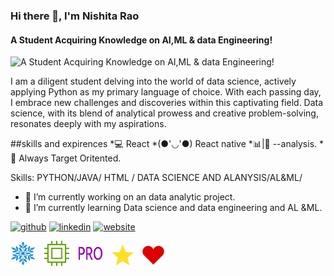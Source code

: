 
### Hi there 👋, I'm Nishita Rao
#### A Student Acquiring Knowledge on AI,ML &  data Engineering!
![A Student Acquiring Knowledge on AI,ML &  data Engineering!](https://static-blog.onlyoffice.com/wp-content/uploads/2023/08/04132048/onlyoffice-what-is-student-portal-in-2023.png)

I am a diligent student delving into the world of data science, actively applying Python as my primary language of choice. With each passing day, I embrace new challenges and discoveries within this captivating field.
 Data science, with its blend of analytical prowess and creative problem-solving, resonates deeply with my aspirations.
 
 ##skills and expirences
 *💻 React
 *(●'◡'●) React native
 *📊|📅 --analysis.
 *🎯 Always Target Oritented.
 
Skills: PYTHON/JAVA/ HTML / DATA SCIENCE AND ALANYSIS/AL&ML/

- 🔭 I’m currently working on an data analytic project. 
- 🌱 I’m currently learning Data science and data engineering and AL &ML. 


[<img src='https://cdn.jsdelivr.net/npm/simple-icons@3.0.1/icons/github.svg' alt='github' height='40'>](https://github.com/https://github.com/Nishitarao-21/Nishitarao-21/edit/main/README.md)  [<img src='https://cdn.jsdelivr.net/npm/simple-icons@3.0.1/icons/linkedin.svg' alt='linkedin' height='40'>](https://www.linkedin.com/in/https://www.linkedin.com/feed/?trk=guest_homepage-basic_google-one-tap-submit/)  [<img src='https://cdn.jsdelivr.net/npm/simple-icons@3.0.1/icons/icloud.svg' alt='website' height='40'>](https://github.com/Nishitarao-21/Nishitarao-21/edit/main/README.md)  

<a href='https://archiveprogram.github.com/'><img src='https://raw.githubusercontent.com/acervenky/animated-github-badges/master/assets/acbadge.gif' width='40' height='40'></a> <a href='https://docs.github.com/en/developers'><img src='https://raw.githubusercontent.com/acervenky/animated-github-badges/master/assets/devbadge.gif' width='40' height='40'></a> <a href='https://github.com/pricing'><img src='https://raw.githubusercontent.com/acervenky/animated-github-badges/master/assets/pro.gif' width='40' height='40'></a> <a href='https://stars.github.com/'><img src='https://raw.githubusercontent.com/acervenky/animated-github-badges/master/assets/starbadge.gif' width='35' height='35'></a> <a href='https://docs.github.com/en/github/supporting-the-open-source-community-with-github-sponsors'><img src='https://raw.githubusercontent.com/acervenky/animated-github-badges/master/assets/sponsorbadge.gif' width='35' height='35'></a> 






